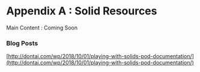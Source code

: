 # Appendix A : Solid Resources

Main Content : Coming Soon

### Blog Posts

[http://dontai.com/wp/2018/10/01/playing-with-solids-pod-documentation/](http://dontai.com/wp/2018/10/01/playing-with-solids-pod-documentation/)

